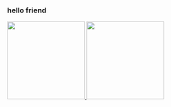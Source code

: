 ### hello friend

<div>
  <a href="https://github.com/leandrohorizon">
  <img height="180em" src="https://github-readme-stats.vercel.app/api?username=leandrohorizon&show_icons=true&theme=dracula&include_all_commits=true"/>

  <img height="180em" src="https://github-readme-stats.vercel.app/api/top-langs/?username=anuraghazra&layout=compact&show_icons=true&theme=dracula&include_all_commits=true"/>
  </a>
</div>
